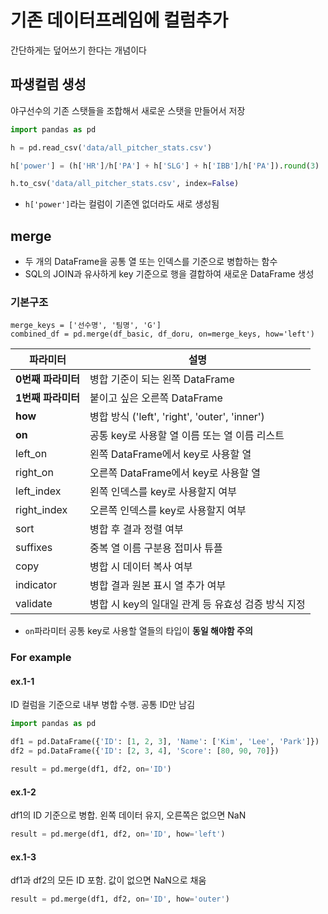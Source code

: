 # 기존 데이터프레임에 컬럼추가
간단하게는 덮어쓰기 한다는 개념이다

## 파생컬럼 생성
야구선수의 기존 스탯들을 조합해서 새로운 스탯을 만들어서 저장
```python
import pandas as pd

h = pd.read_csv('data/all_pitcher_stats.csv')

h['power'] = (h['HR']/h['PA'] + h['SLG'] + h['IBB']/h['PA']).round(3)

h.to_csv('data/all_pitcher_stats.csv', index=False)
```
- `h['power']`라는 컬럼이 기존엔 없더라도 새로 생성됨

## merge
- 두 개의 DataFrame을 공통 열 또는 인덱스를 기준으로 병합하는 함수
- SQL의 JOIN과 유사하게 key 기준으로 행을 결합하여 새로운 DataFrame 생성
### 기본구조
```
merge_keys = ['선수명', '팀명', 'G']
combined_df = pd.merge(df_basic, df_doru, on=merge_keys, how='left')
```

|파라미터|설명|
|---|---|
|**0번째 파라미터**|병합 기준이 되는 왼쪽 DataFrame|
|**1번째 파라미터**|붙이고 싶은 오른쪽 DataFrame|
|**how**|병합 방식 ('left', 'right', 'outer', 'inner')|
|**on**|공통 key로 사용할 열 이름 또는 열 이름 리스트|
|left\_on|왼쪽 DataFrame에서 key로 사용할 열|
|right\_on|오른쪽 DataFrame에서 key로 사용할 열|
|left\_index|왼쪽 인덱스를 key로 사용할지 여부|
|right\_index|오른쪽 인덱스를 key로 사용할지 여부|
|sort|병합 후 결과 정렬 여부|
|suffixes|중복 열 이름 구분용 접미사 튜플|
|copy|병합 시 데이터 복사 여부|
|indicator|병합 결과 원본 표시 열 추가 여부|
|validate|병합 시 key의 일대일 관계 등 유효성 검증 방식 지정|

- `on`파라미터 공통 key로 사용할 열들의 타입이 **동일 해야함 주의**

### For example

#### ex.1-1
ID 컬럼을 기준으로 내부 병합 수행. 공통 ID만 남김
```py
import pandas as pd

df1 = pd.DataFrame({'ID': [1, 2, 3], 'Name': ['Kim', 'Lee', 'Park']})
df2 = pd.DataFrame({'ID': [2, 3, 4], 'Score': [80, 90, 70]})

result = pd.merge(df1, df2, on='ID')
```

#### ex.1-2
df1의 ID 기준으로 병합. 왼쪽 데이터 유지, 오른쪽은 없으면 NaN
```py
result = pd.merge(df1, df2, on='ID', how='left')
```

#### ex.1-3
df1과 df2의 모든 ID 포함. 값이 없으면 NaN으로 채움
```py
result = pd.merge(df1, df2, on='ID', how='outer')
```
